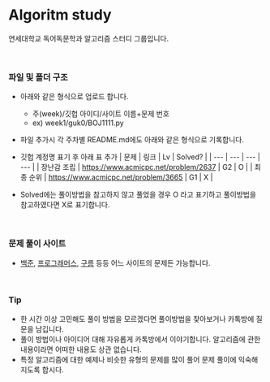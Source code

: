 # Algoritm study
연세대학교 독어독문학과 알고리즘 스터디 그룹입니다.

<br>

### 파일 및 폴더 구조
- 아래와 같은 형식으로 업로드 합니다.
  - 주(week)/깃헙 아이디/사이트 이름+문제 번호
  - ex) week1/guk0/BOJ1111.py

- 파일 추가시 각 주차별 README.md에도 아래와 같은 형식으로 기록합니다.
- 깃헙 계정명 표기 후 아래 표 추가
    | 문제 | 링크 | Lv  | Solved? |
    | --- | --- | --- | --- |
    | 장난감 조립 | https://www.acmicpc.net/problem/2637 | G2 | O |
    | 최종 순위 | https://www.acmicpc.net/problem/3665 | G1 | X |


- Solved에는 풀이방법을 참고하지 않고 풀었을 경우 O 라고 표기하고 풀이방법을 참고하였다면 X로 표기합니다.

<br>

### 문제 풀이 사이트
- [백준](https://www.acmicpc.net/), [프로그래머스](https://programmers.co.kr/learn/challenges), [구름](https://level.goorm.io/) 등등 어느 사이트의 문제든 가능합니다.

<br>


### Tip
- 한 시간 이상 고민해도 풀이 방법을 모르겠다면 풀이방법을 찾아보거나 카톡방에 질문을 남깁니다.
- 풀이 방법이나 아이디어 대해 자유롭게 카톡방에서 이야기합니다. 알고리즘에 관한 내용이라면 어떠한 내용도 상관 없습니다.
- 특정 알고리즘에 대한 예제나 비슷한 유형의 문제를 많이 풀어 문제 풀이에 익숙해지도록 합시다.